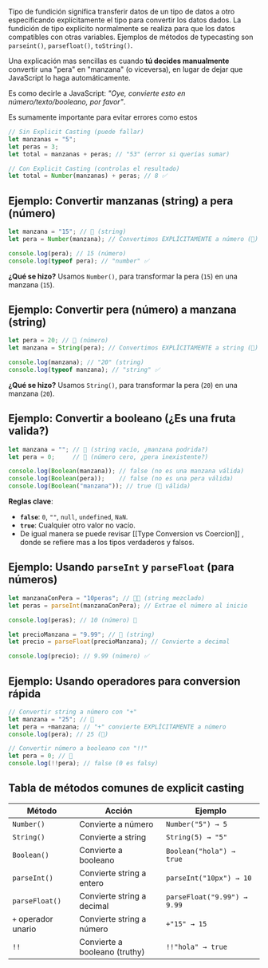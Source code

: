 Tipo de fundición significa transferir datos de un tipo de datos a otro especificando explícitamente el tipo para convertir los datos dados. La fundición de tipo explícito normalmente se realiza para que los datos compatibles con otras variables. Ejemplos de métodos de typecasting son `parseint()`, `parsefloat()`, `toString()`.


Una explicación mas sencillas es cuando **tú decides manualmente** convertir una "pera" en "manzana" (o viceversa), en lugar de dejar que JavaScript lo haga automáticamente.

Es como decirle a JavaScript: _"Oye, convierte esto en número/texto/booleano, por favor"_.

Es sumamente importante para evitar errores como estos

```js
// Sin Explicit Casting (puede fallar)
let manzanas = "5";
let peras = 3;
let total = manzanas + peras; // "53" (error si querías sumar)

// Con Explicit Casting (controlas el resultado)
let total = Number(manzanas) + peras; // 8 ✅
```

## Ejemplo: Convertir manzanas (string) a pera (número)

```js
let manzana = "15"; // 🍎 (string)
let pera = Number(manzana); // Convertimos EXPLÍCITAMENTE a número (🍐)

console.log(pera); // 15 (número)
console.log(typeof pera); // "number" ✅
```

**¿Qué se hizo?**
Usamos `Number()`, para transformar la pera (`15`) en una manzana (`15`).

## Ejemplo: Convertir pera (número) a manzana (string)

```js
let pera = 20; // 🍐 (número)
let manzana = String(pera); // Convertimos EXPLÍCITAMENTE a string (🍎)

console.log(manzana); // "20" (string)
console.log(typeof manzana); // "string" ✅
```

**¿Qué se hizo?**
Usamos `String()`, para transformar la pera (`20`) en una manzana (`20`).

## Ejemplo: Convertir a booleano (¿Es una fruta valida?)

```js
let manzana = ""; // 🍎 (string vacío, ¿manzana podrida?)
let pera = 0;     // 🍐 (número cero, ¿pera inexistente?)

console.log(Boolean(manzana)); // false (no es una manzana válida)
console.log(Boolean(pera));    // false (no es una pera válida)
console.log(Boolean("manzana")); // true (🍎 válida)
```

**Reglas clave**:
- **`false`**: `0`, `""`, `null`, `undefined`, `NaN`.
- **`true`**: Cualquier otro valor no vacío.
- De igual manera se puede revisar [[Type Conversion vs Coercion]] , donde se refiere mas a los tipos verdaderos y falsos.


## Ejemplo: Usando `parseInt` y `parseFloat` (para números)

```js
let manzanaConPera = "10peras"; // 🍎🍐 (string mezclado)
let peras = parseInt(manzanaConPera); // Extrae el número al inicio

console.log(peras); // 10 (número) 🍐
```

```js
let precioManzana = "9.99"; // 🍎 (string)
let precio = parseFloat(precioManzana); // Convierte a decimal

console.log(precio); // 9.99 (número) ✅
```

## Ejemplo: Usando operadores para conversion rápida

```js
// Convertir string a número con "+"
let manzana = "25"; // 🍎
let pera = +manzana; // "+" convierte EXPLÍCITAMENTE a número
console.log(pera); // 25 (🍐)

// Convertir número a booleano con "!!"
let pera = 0; // 🍐
console.log(!!pera); // false (0 es falsy)
```


## Tabla de métodos comunes de explicit casting

| Método              | Acción                        | Ejemplo                     |
| ------------------- | ----------------------------- | --------------------------- |
| `Number()`          | Convierte a número            | `Number("5") → 5`           |
| `String()`          | Convierte a string            | `String(5) → "5"`           |
| `Boolean()`         | Convierte a booleano          | `Boolean("hola") → true`    |
| `parseInt()`        | Convierte string a entero     | `parseInt("10px") → 10`     |
| `parseFloat()`      | Convierte string a decimal    | `parseFloat("9.99") → 9.99` |
| `+` operador unario | Convierte string a número     | `+"15" → 15`                |
| `!!`                | Convierte a booleano (truthy) | `!!"hola" → true`           |
